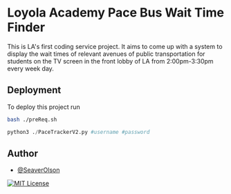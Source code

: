 
# Loyola Academy Pace Bus Wait Time Finder

This is LA's first coding service project. It aims to come up with a system to display the wait times of relevant avenues of public transportation for students on the TV screen in the front lobby of LA from 2:00pm-3:30pm every week day.


## Deployment

To deploy this project run

```bash
bash ./preReq.sh
```
```python
python3 ./PaceTrackerV2.py #username #password
```

## Author

- [@SeaverOlson](https://www.github.com/seaver-olson)



[![MIT License](https://img.shields.io/badge/License-MIT-green.svg)](https://choosealicense.com/licenses/mit/)
